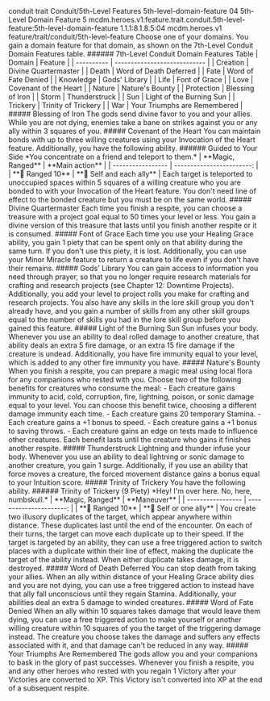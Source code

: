 <ability>
  <metadata>
    <class>conduit</class>
    <feature_type>trait</feature_type>
    <file_dpath>Conduit/5th-Level Features</file_dpath>
    <item_id>5th-level-domain-feature</item_id>
    <item_index>04</item_index>
    <item_name>5th-Level Domain Feature</item_name>
    <level>5</level>
    <scc>mcdm.heroes.v1:feature.trait.conduit.5th-level-feature:5th-level-domain-feature</scc>
    <scdc>1.1.1:8.1.8.5:04</scdc>
    <source>mcdm.heroes.v1</source>
    <type>feature/trait/conduit/5th-level-feature</type>
  </metadata>
  <effects>
    <effect type="mundane">Choose one of your domains. You gain a domain feature for that domain, as shown on the 7th-Level Conduit Domain Features table.
###### 7th-Level Conduit Domain Features Table
| Domain     | Feature                      |
| ---------- | ---------------------------- |
| Creation   | Divine Quartermaster         |
| Death      | Word of Death Deferred       |
| Fate       | Word of Fate Denied          |
| Knowledge  | Gods&apos; Library                |
| Life       | Font of Grace                |
| Love       | Covenant of the Heart        |
| Nature     | Nature&apos;s Bounty              |
| Protection | Blessing of Iron             |
| Storm      | Thunderstruck                |
| Sun        | Light of the Burning Sun     |
| Trickery   | Trinity of Trickery          |
| War        | Your Triumphs are Remembered |
##### Blessing of Iron
The gods send divine favor to you and your allies. While you are not dying, enemies take a bane on strikes against you or any ally within 3 squares of you.
##### Covenant of the Heart
You can maintain bonds with up to three willing creatures using your Invocation of the Heart feature. Additionally, you have the following ability.
###### Guided to Your Side
*You concentrate on a friend and teleport to them.*
| **Magic, Ranged** |           **Main action** |
| ----------------- | ------------------------: |
| **📏 Ranged 10**  | **🎯 Self and each ally** |</effect>
    <effect type="mundane">Each target is teleported to unoccupied spaces within 5 squares of a willing creature who you are bonded to with your Invocation of the Heart feature. You don&apos;t need line of effect to the bonded creature but you must be on the same world.
##### Divine Quartermaster
Each time you finish a respite, you can choose a treasure with a project goal equal to 50 times your level or less. You gain a divine version of this treasure that lasts until you finish another respite or it is consumed.
##### Font of Grace
Each time you use your Healing Grace ability, you gain 1 piety that can be spent only on that ability during the same turn. If you don&apos;t use this piety, it is lost. Additionally, you can use your Minor Miracle feature to return a creature to life even if you don&apos;t have their remains.
##### Gods&apos; Library
You can gain access to information you need through prayer, so that you no longer require research materials for crafting and research projects (see Chapter 12: Downtime Projects). Additionally, you add your level to project rolls you make for crafting and research projects. You also have any skills in the lore skill group you don&apos;t already have, and you gain a number of skills from any other skill groups equal to the number of skills you had in the lore skill group before you gained this feature.
##### Light of the Burning Sun
Sun infuses your body. Whenever you use an ability to deal rolled damage to another creature, that ability deals an extra 5 fire damage, or an extra 15 fire damage if the creature is undead. Additionally, you have fire immunity equal to your level, which is added to any other fire immunity you have.
##### Nature&apos;s Bounty
When you finish a respite, you can prepare a magic meal using local flora for any companions who rested with you. Choose two of the following benefits for creatures who consume the meal:
- Each creature gains immunity to acid, cold, corruption, fire, lightning, poison, or sonic damage equal to your level. You can choose this benefit twice, choosing a different damage immunity each time.
- Each creature gains 20 temporary Stamina.
- Each creature gains a +1 bonus to speed.
- Each creature gains a +1 bonus to saving throws.
- Each creature gains an edge on tests made to influence other creatures.
Each benefit lasts until the creature who gains it finishes another respite.
##### Thunderstruck
Lightning and thunder infuse your body. Whenever you use an ability to deal lightning or sonic damage to another creature, you gain 1 surge. Additionally, if you use an ability that force moves a creature, the forced movement distance gains a bonus equal to your Intuition score.
##### Trinity of Trickery
You have the following ability.
###### Trinity of Trickery (9 Piety)
*Hey! I&apos;m over here. No, here, numbskull.*
| **Magic, Ranged** |            **Maneuver** |
| ----------------- | ----------------------: |
| **📏 Ranged 10**  | **🎯 Self or one ally** |</effect>
    <effect type="mundane">You create two illusory duplicates of the target, which appear anywhere within distance. These duplicates last until the end of the encounter. On each of their turns, the target can move each duplicate up to their speed. If the target is targeted by an ability, they can use a free triggered action to switch places with a duplicate within their line of effect, making the duplicate the target of the ability instead. When either duplicate takes damage, it is destroyed.
##### Word of Death Deferred
You can stop death from taking your allies. When an ally within distance of your Healing Grace ability dies and you are not dying, you can use a free triggered action to instead have that ally fall unconscious until they regain Stamina.
Additionally, your abilities deal an extra 5 damage to winded creatures.
##### Word of Fate Denied
When an ally within 10 squares takes damage that would leave them dying, you can use a free triggered action to make yourself or another willing creature within 10 squares of you the target of the triggering damage instead. The creature you choose takes the damage and suffers any effects associated with it, and that damage can&apos;t be reduced in any way.
##### Your Triumphs Are Remembered
The gods allow you and your companions to bask in the glory of past successes. Whenever you finish a respite, you and any other heroes who rested with you regain 1 Victory after your Victories are converted to XP. This Victory isn&apos;t converted into XP at the end of a subsequent respite.</effect>
  </effects>
</ability>
